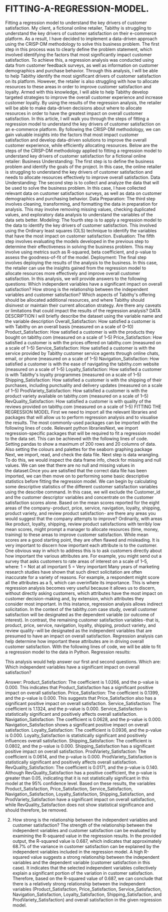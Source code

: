 # FITTING-A-REGRESSION-MODEL.
Fitting a regression model to understand the key drivers of customer satisfaction.
My client, a fictional online retailer, Tabithy is struggling to understand the key drivers of customer satisfaction on their e-commerce platform. As a result, I have decided to implement a data-driven approach using the CRISP-DM methodology to solve this business problem.
The first step in this process was to clearly define the problem statement, which involved identifying the factors that most significantly impact customer satisfaction. To achieve this, a regression analysis was conducted using data from customer feedback surveys, as well as information on customer demographics and purchase behavior.
Through this analysis, I will be able to help Tabithy identify the most significant drivers of customer satisfaction on its platform. However, the retailer is also struggling with how to allocate resources to these areas in order to improve customer satisfaction and loyalty.
Armed with this knowledge, I will able to help Tabithy develop targeted strategies to improve the overall customer experience and increase customer loyalty. By using the results of the regression analysis, the retailer will be able to make data-driven decisions about where to allocate resources in order to have the greatest impact on overall customer satisfaction.
In this article, I will walk you through the steps of fitting a regression model to understand the key drivers of customer satisfaction on an e-commerce platform. By following the CRISP-DM methodology, we can gain valuable insights into the factors that most impact customer satisfaction and develop data-driven solutions to improve the overall customer experience, while efficiently allocating resources.
Below are the steps of the CRISP-DM methodology applied to fitting a regression model to understand key drivers of customer satisfaction for a fictional online retailer:
Business Understanding: The first step is to define the business problem and identify the goals of the project. In this case, the online retailer is struggling to understand the key drivers of customer satisfaction and needs to allocate resources effectively to improve overall satisfaction.
Data Understanding: The second step is to collect and analyze the data that will be used to solve the business problem. In this case, I have collected relevant data on customer satisfaction surveys, as well as data on customer demographics and purchasing behavior.
Data Preparation: The third step involves cleaning, transforming, and formatting the data in preparation for analysis. This may involve removing missing values, checking duplicated values, and exploratory data analysis to understand the variables of the data sets better.
Modeling: The fourth step is to apply a regression model to the data to identify the key drivers of customer satisfaction. This involved using the Ordinary least squares (OLS) technique to identify the variables that have the most impact on customer satisfaction.
Evaluation: The fifth step involves evaluating the models developed in the previous step to determine their effectiveness in solving the business problem. This may involve using metrics such as R-squared, beta coefficient, and p-value to assess the goodness-of-fit of the model.
Deployment: The final step involves deploying the results of the analysis to the business. In this case, the retailer can use the insights gained from the regression model to allocate resources more effectively and improve overall customer satisfaction.
In this analysis, we will provide answers to the following questions:
Which independent variables have a significant impact on overall satisfaction?
How strong is the relationship between the independent variables and customer satisfaction?
Which aspects of Tabithy's offering should be allocated additional resources, and where Tabithy should disinvest or maintain their current allocation strategy.
Are there any caveats or limitations that could impact the results of the regression analysis?
DATA DESCRIPTION
I will briefly describe the dataset using the variable name and the variable description
Overall_Satisfaction: How satisfied a customer is with Tabithy on an overall basis (measured on a scale of 0–10)
Product_Satisfaction: How satisfied a customer is with the products they bought on tabithy.com (measured on a scale of 1–5)
Price_Satisfaction: How satisfied a customer is with the prices offered on tabithy.com (measured on a scale of 1–5)
Service_Satisfaction: How satisfied a customer is with the service provided by Tabithy customer service agents through online chats, email, or phone (measured on a scale of 1–5)
Navigation_Satisfaction: How satisfied a customer is with the ease of navigating the tabithy.com website (measured on a scale of 1–5)
Loyalty_Satisfaction: How satisfied a customer is with Tabithy's loyalty programmes (measured on a scale of 1–5)
Shipping_Satisfaction: How satisfied a customer is with the shipping of their purchases, including punctuality and delivery updates (measured on a scale of 1–5)
ProdVariety_Satisfaction: How satisfied a customer is with the product variety available on tabithy.com (measured on a scale of 1–5)
RevQuality_Satisfaction: How satisfied a customer is with quality of the reviews provided on tabithy.com (measured on a scale of 1–5)
FITTING THE REGRESSION MODEL
First we need to import all the relevant libraries and packages that will allow us to perform regression analysis and to visualise the results. The most commonly-used packages can be imported with the following lines of code.
Relevant python librariesNext, we import regression-specific packages that will be required to fit a regression model to the data set. This can be achieved with the following lines of code.
Setting pandas to show a maximum of 200 rows and 20 columns of data. Also setting the colours and palettes for the seaborn graphing package
Next, we import, read, and check the data file.
Next step is data wrangling. To do this, we would inspect the data frame info, check for missing and null values.
We can see that there are no null and missing values in the dataset.Once you are satisfied that the correct data file has been imported, we can then move on to performing some basic descriptive statistics before fitting the regression model. We can begin by calculating some descriptive statistics of the different customer satisfaction variables using the describe command. In this case, we will exclude the Customer_id and the customer descriptor variables and concentrate on the customer satisfaction scores alone.
Based on the mean scores reported for the eight areas of the company - product, price, service, navigation, loyalty, shipping, product variety, and review product satisfaction- are there any areas you would suggest that the company attempts to improve?
Ordinarily, with areas like product, loyalty, shipping, review product satisfactions with terribly low mean scores, might prompt a manager to allocate resources (time, money, training) to these areas to improve customer satisfaction. While mean scores are a good starting point, they are often flawed and misleading. It is very important to discern how important each attribute is to the customer.
One obvious way in which to address this is to ask customers directly about how important the various attributes are. For example, you might send out a survey that asks customers to rate areas of interest on a scale of 1–5, where:
1 = Not at all important
5 = Very important
Many years of marketing research studies have shown that such direct solicitation are often inaccurate for a variety of reasons. For example, a respondent might score all the attributes as a 5, which can overinflate its importance.
This is where regression analysis becomes very useful because it allows us to discern, without directly asking customers, which attributes have the most impact on customer decision-making and, by extension, which attributes they consider most important. In this instance, regression analysis allows indirect solicitation.
In the context of the tabithy.com case study, overall customer satisfaction will be designated as the dependent variable (or outcome of interest). In contrast, the remaining customer satisfaction variables - that is, product, price, service, navigation, loyalty, shipping, product variety, and review quality - will be designated as the independent variables that are presumed to have an impact on overall satisfaction. Regression analysis can help determine how important these attributes are in driving overall customer satisfaction.
With the following lines of code, we will be able to fit a regression model to the data in Python.
Regression results:

This analysis would help answer our first and second questions. Which are:
Which independent variables have a significant impact on overall satisfaction?

Answer: Product_Satisfaction: The coefficient is 1.0266, and the p-value is 0.000. This indicates that Product_Satisfaction has a significant positive impact on overall satisfaction.
Price_Satisfaction: The coefficient is 0.1399, and the p-value is 0.000. This suggests that Price_Satisfaction also has a significant positive impact on overall satisfaction.
Service_Satisfaction: The coefficient is 1.1324, and the p-value is 0.000. Service_Satisfaction is statistically significant and positively affects overall satisfaction.
Navigation_Satisfaction: The coefficient is 0.0628, and the p-value is 0.000. Navigation_Satisfaction shows a significant positive impact on overall satisfaction.
Loyalty_Satisfaction: The coefficient is 0.0936, and the p-value is 0.000. Loyalty_Satisfaction is statistically significant and positively influences overall satisfaction.
Shipping_Satisfaction: The coefficient is 0.0802, and the p-value is 0.000. Shipping_Satisfaction has a significant positive impact on overall satisfaction.
ProdVariety_Satisfaction: The coefficient is 0.0614, and the p-value is 0.000. ProdVariety_Satisfaction is statistically significant and positively affects overall satisfaction.
RevQuality_Satisfaction: The coefficient is 0.0171, and the p-value is 0.140. Although RevQuality_Satisfaction has a positive coefficient, the p-value is greater than 0.05, indicating that it is not statistically significant in this model at the 95% confidence level.
Based on these results, the variables Product_Satisfaction, Price_Satisfaction, Service_Satisfaction, Navigation_Satisfaction, Loyalty_Satisfaction, Shipping_Satisfaction, and ProdVariety_Satisfaction have a significant impact on overall satisfaction, while RevQuality_Satisfaction does not show statistical significance and should therefore, be removed.

2. How strong is the relationship between the independent variables and customer satisfaction?
The strength of the relationship between the independent variables and customer satisfaction can be evaluated by examining the R-squared value in the regression results. In the provided output, the R-squared value is 0.687, which indicates that approximately 68.7% of the variance in customer satisfaction can be explained by the independent variables included in the regression model. A high R-squared value suggests a strong relationship between the independent variables and the dependent variable (customer satisfaction in this case). It indicates that the selected independent variables collectively explain a significant portion of the variation in customer satisfaction.
Therefore, based on the R-squared value of 0.687, we can conclude that there is a relatively strong relationship between the independent variables (Product_Satisfaction, Price_Satisfaction, Service_Satisfaction, Navigation_Satisfaction, Loyalty_Satisfaction, Shipping_Satisfaction, and ProdVariety_Satisfaction) and overall satisfaction in the given regression model.
